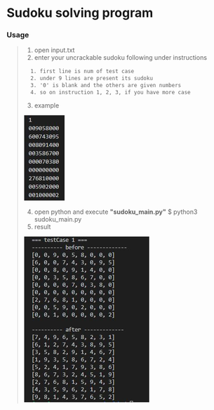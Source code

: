 Sudoku solving program 
======================

### Usage
> 1. open input.txt
> 2. enter your uncrackable sudoku following under instructions
>```
>	1. first line is num of test case
>	2. under 9 lines are present its sudoku
>	3. '0' is blank and the others are given numbers
>	4. so on instruction 1, 2, 3, if you have more case 
>```
> 3. example
>
> 	![input_example](./example_picture/sudoku_example2.JPG)
>
> 4. open python and execute **"sudoku_main.py"**
>	$ python3 sudoku_main.py
> 5. result
>
>	![result_example](./example_picture/sudoku_example1.JPG)
 		


